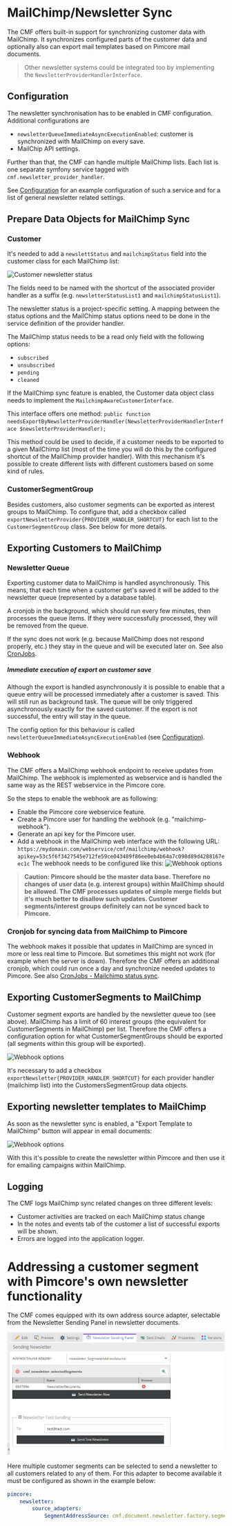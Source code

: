 # MailChimp/Newsletter Sync

The CMF offers built-in support for synchronizing customer data with MailChimp. It synchronizes configured parts of the 
customer data and optionally also can export mail templates based on Pimcore mail documents. 

> Other newsletter systems could be integrated too by implementing the `NewsletterProviderHandlerInterface`.

## Configuration

The newsletter synchronisation has to be enabled in CMF configuration. Additional configurations are
- `newsletterQueueImmediateAsyncExecutionEnabled`: customer is synchronized with MailChimp on every save. 
- MailChip API settings. 

Further than that, the CMF can handle multiple MailChimp lists. Each list is one separate symfony service tagged with 
`cmf.newsletter_provider_handler`. 

See [Configuration](03_Configuration.md) for an example configuration of such a service and for a list of general 
newsletter related settings.


## Prepare Data Objects for MailChimp Sync

### Customer

It's needed to add a `newslettStatus` and `mailchimpStatus` field into the customer class for each MailChimp list:  

![Customer newsletter status](./img/mailchimp/customer-newsletter-status.png)

The fields need to be named with the shortcut of the associated provider handler as a suffix (e.g. `newsletterStatusList1` 
and `mailchimpStatusList1`). 

The newsletter status is a project-specific setting. A mapping between the status options and the MailChimp status options 
need to be done in the service definition of the provider handler.

The MailChimp status needs to be a read only field with the following options:
- `subscribed`
- `unsubscribed`
- `pending`
- `cleaned`


If the MailChimp sync feature is enabled, the Customer data object class needs to implement the `MailchimpAwareCustomerInterface`. 

This interface offers one method: 
`public function needsExportByNewsletterProviderHandler(NewsletterProviderHandlerInterface $newsletterProviderHandler);`


This method could be used to decide, if a customer needs to be exported to a given MailChimp list (most of the time you will do 
this by the configured shortcut of the MailChimp provider handler). With this mechanism it's possible to create different 
lists with different customers based on some kind of rules. 


### CustomerSegmentGroup
Besides customers, also customer segments can be exported as interest groups to MailChimp. To configure that, add a checkbox 
called `exportNewsletterProvider{PROVIDER_HANDLER_SHORTCUT}` for each list to the `CustomerSegmentGroup` class. 
See below for more details.


## Exporting Customers to MailChimp

### Newsletter Queue

Exporting customer data to MailChimp is handled asynchronously. This means, that each time when a customer get's saved it 
will be added to the newsletter queue (represented by a database table).

A cronjob in the background, which should run every few minutes, then processes the queue items. If they were successfully 
processed, they will be removed from the queue. 

If the sync does not work (e.g. because MailChimp does not respond properly, etc.) they stay in the queue and will be 
executed later on. See also [CronJobs](04_Cronjobs.md).

##### Immediate execution of export on customer save

Although the export is handled asynchronously it is possible to enable that a queue entry will be processed immediately 
after a customer is saved. This will still run as background task. The queue will be only triggered asynchronously exactly 
for the saved customer. If the export is not successful, the entry will stay in the queue. 

The config option for this behaviour is called `newsletterQueueImmediateAsyncExecutionEnabled` 
(see [Configuration](03_Configuration.md)).


### Webhook

The CMF offers a MailChimp webhook endpoint to receive updates from MailChimp. The webhook is implemented as webservice 
and is handled the same way as the REST webservice in the Pimcore core.

So the steps to enable the webhook are as following:
- Enable the Pimcore core webservice feature.
- Create a Pimcore user for handling the webhook (e.g. "mailchimp-webhook"). 
- Generate an api key for the Pimcore user.
- Add a webhook in the MailChimp web interface with the following URL: 
  `https://mydomain.com/webservice/cmf/mailchimp/webhook?apikey=53c5f6f3427545e712fe59ce043489f86ee0eb4b64a7c098d89d4288167eec1c`
  The webhook needs to be configured like this:
  ![Webhook options](./img/mailchimp/mailchimp-webhook-options.png)

> **Caution: Pimcore should be the master data base. Therefore no changes of user data (e.g. interest groups) within 
MailChimp should be allowed. The CMF processes updates of simple merge fields but it's much better to disallow such updates. 
Customer segments/interest groups definitely can not be synced back to Pimcore.**

### Cronjob for syncing data from MailChimp to Pimcore

The webhook makes it possible that updates in MailChimp are synced in more or less real time to Pimcore. But sometimes 
this might not work (for example when the server is down). Therefore the CMF offers an additional cronjob, which could 
run once a day and synchronize needed updates to Pimcore. See also [CronJobs - Mailchimp status sync](04_Cronjobs.md).



## Exporting CustomerSegments to MailChimp

Customer segment exports are handled by the newsletter queue too (see above). MailChimp has a limit of 60 interest groups 
(the equivalent for CustomerSegments in MailChimp) per list. Therefore the CMF offers a configuration option for what 
CustomerSegmentGroups should be exported (all segments within this group will be exported).

![Webhook options](./img/mailchimp/mailchimp-export-segment-group.png)

It's necessary to add a checkbox `exportNewsletter{PROVIDER_HANDLER_SHORTCUT}` for each provider handler (mailchimp list) 
into the CustomersSegmentGroup data objects.

## Exporting newsletter templates to MailChimp

As soon as the newsletter sync is enabled, a "Export Template to MailChimp" button will appear in email documents:

![Webhook options](./img/mailchimp/mailchimp-export-template.png)

With this it's possible to create the newsletter within Pimcore and then use it for emailing campaigns within MailChimp.


## Logging

The CMF logs MailChimp sync related changes on three different levels:
- Customer activities are tracked on each MailChimp status change
- In the notes and events tab of the customer a list of successful exports will be shown.
- Errors are logged into the application logger.  

# Addressing a customer segment with Pimcore's own newsletter functionality

The CMF comes equipped with its own address source adapter, selectable from the Newsletter Sending Panel in newsletter documents.

![Webhook options](./img/SegmentAddressSource.png)

Here multiple customer segments can be selected to send a newsletter to all customers related to any of them.
For this adapter to become available it must be configured as shown in the example below:

```yml
pimcore:
    newsletter:
        source_adapters:
            SegmentAddressSource: cmf.document.newsletter.factory.segmentAddressSource
```
